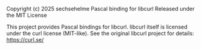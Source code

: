 Copyright (c) 2025 sechsehelme
Pascal binding for libcurl
Released under the MIT License

This project provides Pascal bindings for libcurl.
libcurl itself is licensed under the curl license (MIT-like).
See the original libcurl project for details: https://curl.se/

